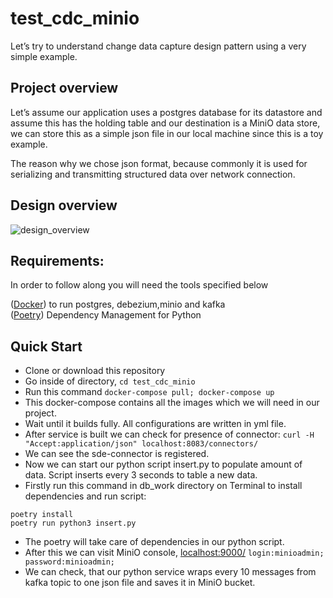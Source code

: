 # test_cdc_minio

Let’s try to understand change data capture design pattern using a very simple example.

## Project overview

Let’s assume our application uses a postgres database for its datastore and assume this has the holding table and our destination is a MiniO data store, we can store this as a simple json file in our local machine since this is a toy example. 

The reason why we chose json format, because commonly it is used for serializing and transmitting structured data over network connection.

## Design overview
![design_overview](https://user-images.githubusercontent.com/80713515/176095835-ff4ace08-9185-42e5-a11c-33af4eddf6a4.png)

## Requirements:
In order to follow along you will need the tools specified below

([Docker](https://docs.docker.com/get-docker/)) to run postgres, debezium,minio and kafka <br />
([Poetry](https://github.com/python-poetry/poetry)) Dependency Management for Python

## Quick Start
* Clone or download this repository
* Go inside of directory,  `cd test_cdc_minio`
* Run this command `docker-compose pull; docker-compose up`
* This docker-compose contains all the images which we will need in our project.
* Wait until it builds fully. All configurations are written in yml file.
* After service is built we can check for presence of connector: `curl -H "Accept:application/json" localhost:8083/connectors/`
* We can see the sde-connector is registered.
* Now we can start our python script insert.py to populate amount of data. Script inserts every 3 seconds to table a new data.
* Firstly run this command in db_work directory on Terminal to install dependencies and run script: 
```
poetry install
poetry run python3 insert.py
```
* The poetry will take care of dependencies in our python script.
* After this we can visit MiniO console, [localhost:9000/](http://localhost:9001/buckets) `login:minioadmin; password:minioadmin;`
* We can check, that our python service wraps every 10 messages from kafka topic to one json file and saves it in MiniO bucket.



